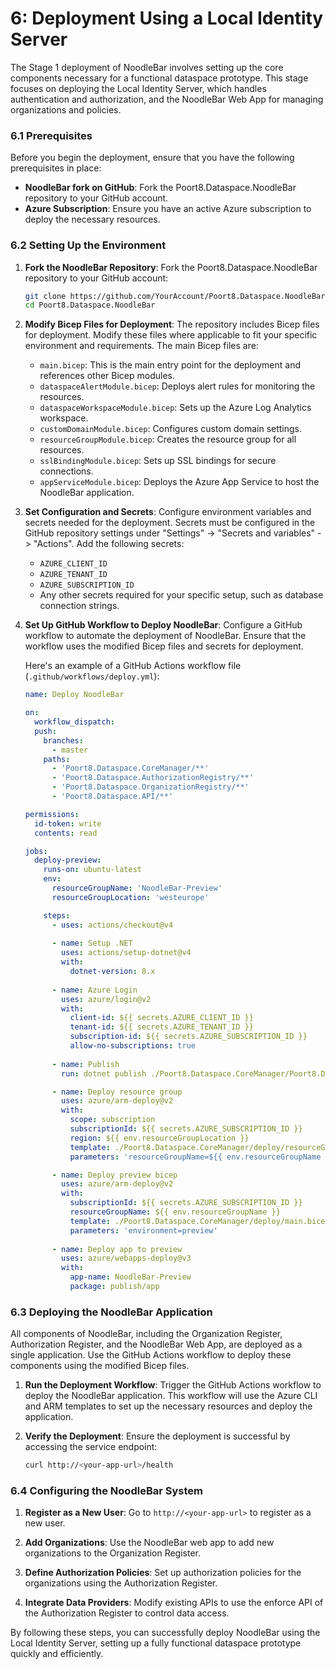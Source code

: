 # 6: Deployment Using a Local Identity Server

The Stage 1 deployment of NoodleBar involves setting up the core components necessary for a functional dataspace prototype. This stage focuses on deploying the Local Identity Server, which handles authentication and authorization, and the NoodleBar Web App for managing organizations and policies.

### 6.1 Prerequisites

Before you begin the deployment, ensure that you have the following prerequisites in place:

- **NoodleBar fork on GitHub**: Fork the Poort8.Dataspace.NoodleBar repository to your GitHub account.
- **Azure Subscription**: Ensure you have an active Azure subscription to deploy the necessary resources.

### 6.2 Setting Up the Environment

1. **Fork the NoodleBar Repository**:
   Fork the Poort8.Dataspace.NoodleBar repository to your GitHub account:
   ```sh
   git clone https://github.com/YourAccount/Poort8.Dataspace.NoodleBar.git
   cd Poort8.Dataspace.NoodleBar
   ```

2. **Modify Bicep Files for Deployment**:
   The repository includes Bicep files for deployment. Modify these files where applicable to fit your specific environment and requirements. The main Bicep files are:
   - `main.bicep`: This is the main entry point for the deployment and references other Bicep modules.
   - `dataspaceAlertModule.bicep`: Deploys alert rules for monitoring the resources.
   - `dataspaceWorkspaceModule.bicep`: Sets up the Azure Log Analytics workspace.
   - `customDomainModule.bicep`: Configures custom domain settings.
   - `resourceGroupModule.bicep`: Creates the resource group for all resources.
   - `sslBindingModule.bicep`: Sets up SSL bindings for secure connections.
   - `appServiceModule.bicep`: Deploys the Azure App Service to host the NoodleBar application.

3. **Set Configuration and Secrets**:
   Configure environment variables and secrets needed for the deployment. Secrets must be configured in the GitHub repository settings under "Settings" -> "Secrets and variables" -> "Actions". Add the following secrets:
   - `AZURE_CLIENT_ID`
   - `AZURE_TENANT_ID`
   - `AZURE_SUBSCRIPTION_ID`
   - Any other secrets required for your specific setup, such as database connection strings.

4. **Set Up GitHub Workflow to Deploy NoodleBar**:
   Configure a GitHub workflow to automate the deployment of NoodleBar. Ensure that the workflow uses the modified Bicep files and secrets for deployment.

   Here's an example of a GitHub Actions workflow file (`.github/workflows/deploy.yml`):

   ```yaml
   name: Deploy NoodleBar

   on:
     workflow_dispatch:
     push:
       branches:
         - master
       paths:
         - 'Poort8.Dataspace.CoreManager/**'
         - 'Poort8.Dataspace.AuthorizationRegistry/**'
         - 'Poort8.Dataspace.OrganizationRegistry/**'
         - 'Poort8.Dataspace.API/**'

   permissions:
     id-token: write
     contents: read

   jobs:
     deploy-preview:
       runs-on: ubuntu-latest
       env:
         resourceGroupName: 'NoodleBar-Preview'
         resourceGroupLocation: 'westeurope'

       steps:
         - uses: actions/checkout@v4
      
         - name: Setup .NET
           uses: actions/setup-dotnet@v4
           with:
             dotnet-version: 8.x
             
         - name: Azure Login
           uses: azure/login@v2
           with:
             client-id: ${{ secrets.AZURE_CLIENT_ID }}
             tenant-id: ${{ secrets.AZURE_TENANT_ID }}
             subscription-id: ${{ secrets.AZURE_SUBSCRIPTION_ID }}
             allow-no-subscriptions: true
             
         - name: Publish
           run: dotnet publish ./Poort8.Dataspace.CoreManager/Poort8.Dataspace.CoreManager.csproj -c Release -o publish/app

         - name: Deploy resource group
           uses: azure/arm-deploy@v2
           with:
             scope: subscription
             subscriptionId: ${{ secrets.AZURE_SUBSCRIPTION_ID }}
             region: ${{ env.resourceGroupLocation }}
             template: ./Poort8.Dataspace.CoreManager/deploy/resourceGroupModule.bicep
             parameters: 'resourceGroupName=${{ env.resourceGroupName }} resourceGroupLocation=${{ env.resourceGroupLocation }}'

         - name: Deploy preview bicep
           uses: azure/arm-deploy@v2
           with:
             subscriptionId: ${{ secrets.AZURE_SUBSCRIPTION_ID }}
             resourceGroupName: ${{ env.resourceGroupName }}
             template: ./Poort8.Dataspace.CoreManager/deploy/main.bicep
             parameters: 'environment=preview'
             
         - name: Deploy app to preview
           uses: azure/webapps-deploy@v3
           with:
             app-name: NoodleBar-Preview
             package: publish/app
   ```

### 6.3 Deploying the NoodleBar Application

All components of NoodleBar, including the Organization Register, Authorization Register, and the NoodleBar Web App, are deployed as a single application. Use the GitHub Actions workflow to deploy these components using the modified Bicep files.

1. **Run the Deployment Workflow**:
   Trigger the GitHub Actions workflow to deploy the NoodleBar application. This workflow will use the Azure CLI and ARM templates to set up the necessary resources and deploy the application.

2. **Verify the Deployment**:
   Ensure the deployment is successful by accessing the service endpoint:
   ```sh
   curl http://<your-app-url>/health
   ```

### 6.4 Configuring the NoodleBar System

1. **Register as a New User**:
   Go to `http://<your-app-url>` to register as a new user. 

2. **Add Organizations**:
   Use the NoodleBar web app to add new organizations to the Organization Register.

3. **Define Authorization Policies**:
   Set up authorization policies for the organizations using the Authorization Register.

4. **Integrate Data Providers**:
   Modify existing APIs to use the enforce API of the Authorization Register to control data access.

By following these steps, you can successfully deploy NoodleBar using the Local Identity Server, setting up a fully functional dataspace prototype quickly and efficiently.
